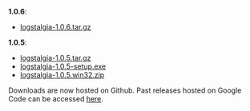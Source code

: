 **1.0.6**:

  * [logstalgia-1.0.6.tar.gz](https://github.com/acaudwell/Logstalgia/releases/download/logstalgia-1.0.6/logstalgia-1.0.6.tar.gz)

**1.0.5**:

  * [logstalgia-1.0.5.tar.gz](https://github.com/acaudwell/Logstalgia/releases/download/logstalgia-1.0.5/logstalgia-1.0.5.tar.gz)
  * [logstalgia-1.0.5-setup.exe](https://github.com/acaudwell/Logstalgia/releases/download/logstalgia-1.0.5/logstalgia-1.0.5-setup.exe)
  * [logstalgia-1.0.5.win32.zip](https://github.com/acaudwell/Logstalgia/releases/download/logstalgia-1.0.5/logstalgia-1.0.5.win32.zip)

Downloads are now hosted on Github. Past releases hosted on Google Code can be accessed [here](http://code.google.com/p/logstalgia/downloads/list).